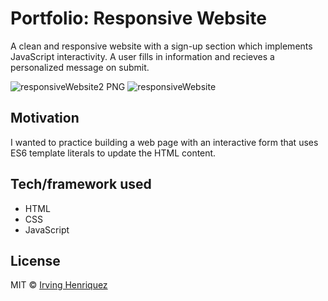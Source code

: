 # Portfolio: Responsive Website

A clean and responsive website with a sign-up section which implements JavaScript interactivity. A user fills in information and recieves a personalized message on submit.

![responsiveWebsite2 PNG](https://user-images.githubusercontent.com/69181038/99624304-0d813100-29fc-11eb-9902-973f01fefb27.jpg)
![responsiveWebsite](https://user-images.githubusercontent.com/69181038/99627870-17f2f900-2a03-11eb-8b6f-b2cbb78a5c29.gif)



## Motivation

I wanted to practice building a web page with an interactive form that uses ES6 template literals to update the HTML content. 

## Tech/framework used
- HTML
- CSS
- JavaScript


## License
MIT © [Irving Henriquez]()
